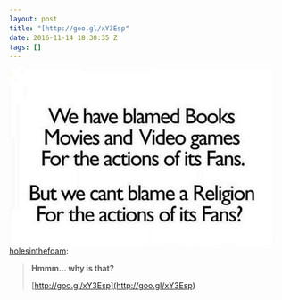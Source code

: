 ```yaml
---
layout: post
title: "[http://goo.gl/xY3Esp"
date: 2016-11-14 18:30:35 Z
tags: []
---
```

![](/media/2016/11/153179735547.jpg)
[holesinthefoam](http://holesinthefoam.tumblr.com/post/143174779230/hmmm-why-is-that-httpgooglxy3esp):

> **Hmmm… why is that?**
> 
> [http://goo.gl/xY3Esp](http://goo.gl/xY3Esp)
